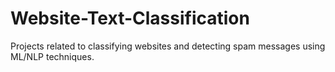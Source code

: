 # Website-Text-Classification
Projects related to classifying websites and detecting spam messages using ML/NLP techniques.
